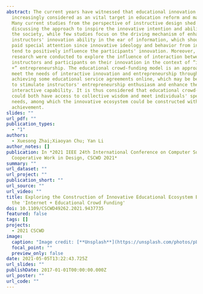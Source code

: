 ```yaml
---
abstract: The current years have witnessed that educational innovation has been
  increasingly considered as an vital target in education reform and management.
  Many current studies from the perspective of instructive design shed light on
  discussing the approach to inspire the innovative intention and ability among
  the society, while few studies focus on the driving mechanism of enhancing
  instructors' innovation ability in the ear of information, which should be
  paid special attention since innovative ideology and behavior from instructors
  tend to positively influence the participants' innovation. Moreover, few
  research were conducted to explore the influence of interaction between
  instructors and participants on their innovation in the context of “internet
  +” entrepreneurship. The educational crowd-funding model is an approach to
  meet the needs of interactive innovation and entrepreneurship through
  achieving some educational service agreements online, which may be beneficial
  to stimulate instructors' entrepreneurship enthusiasm and enhance their
  interactive capability. It is thus considered that educational crowd-funding
  could both have access to collective wisdom and meet individuals' specific
  needs, among which the innovative ecosystem could be constructed with
  achievement.
slides: ""
url_pdf: ""
publication_types:
  - "1"
authors:
  - Xuesong Zhai;Xiaoyan Chu; Yan Li
author_notes: []
publication: In *2021 IEEE 24th International Conference on Computer Supported
  Cooperative Work in Design, CSCWD 2021*
summary: ""
url_dataset: ""
url_project: ""
publication_short: ""
url_source: ""
url_video: ""
title: Exploring the Construction of Innovative Educational Ecosystem Based on
  the 'Internet + Educational Crowd Funding'
doi: 10.1109/CSCWD49262.2021.9437735
featured: false
tags: []
projects:
  - 2021 CSCWD
image:
  caption: "Image credit: [**Unsplash**](https://unsplash.com/photos/pLCdAaMFLTE)"
  focal_point: ""
  preview_only: false
date: 2021-05-05T13:22:43.725Z
url_slides: ""
publishDate: 2017-01-01T00:00:00.000Z
url_poster: ""
url_code: ""
---
```

